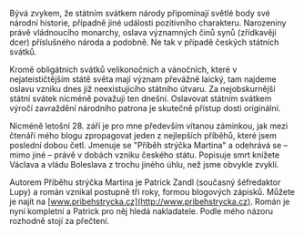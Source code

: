 <!-- dcterms:identifier = riderweblog#251 -->
<!-- dcterms:title = Ke Dni české státnosti -->
<!-- dcterms:abstract = Bývá zvykem, že státním svátkem národy připomínají světlé body své národní historie, případně jiné události pozitivního charakteru. Narozeniny právě vládnoucího monarchy, oslava významných činů synů (zřídkavěji dcer) příslušného národa a podobně. Ne tak v případě českých státních svátků. -->
<!-- np9:categoryId = 2 -->
<!-- x4w:category = Lidé a jiná zvěř -->
<!-- np9:authorId = 1 -->
<!-- np9:authorEmail = michal.valasek@altairis.cz -->
<!-- dcterms:creator = Michal Altair Valášek -->
<!-- dcterms:created = 2010-09-28T23:51:41.757+02:00 -->
<!-- dcterms:date = 2010-09-28T23:51:42.367+02:00 -->

Bývá zvykem, že státním svátkem národy připomínají světlé body své národní historie, případně jiné události pozitivního charakteru. Narozeniny právě vládnoucího monarchy, oslava významných činů synů (zřídkavěji dcer) příslušného národa a podobně. Ne tak v případě českých státních svátků.

Kromě obligátních svátků velikonočních a vánočních, které v nejateističtějším státě světa mají význam převážně laický, tam najdeme oslavu vzniku dnes již neexistujícího státního útvaru. Za nejobskurnější státní svátek nicméně považuji ten dnešní. Oslavovat státním svátkem výročí zavraždění národního patrona je skutečně přístup dosti originální.

Nicméně letošní 28. září je pro mne především vítanou záminkou, jak mezi čtenáři mého blogu zpropagovat jeden z nejlepších příběhů, které jsem poslední dobou četl. Jmenuje se "Příběh strýčka Martina" a odehrává se – mimo jiné – právě v dobách vzniku českého státu. Popisuje smrt knížete Václava a vládu Boleslava z trochu jiného úhlu, než jsme obvykle zvyklí.

Autorem Příběhu strýčka Martina je Patrick Zandl (současný šéfredaktor Lupy) a román vznikal postupně tři roky, formou blogových zápisků. Můžete je najít na [www.pribehstrycka.cz](http://www.pribehstrycka.cz). Román je nyní kompletní a Patrick pro něj hledá nakladatele. Podle mého názoru rozhodně stojí za přečtení.